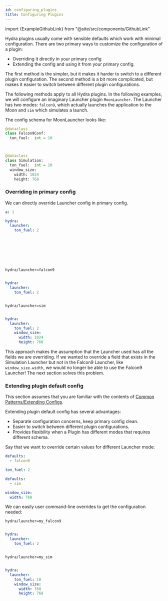 ```yaml
---
id: configuring_plugins
title: Configuring Plugins
---
```


import {ExampleGithubLink} from "@site/src/components/GithubLink"

Hydra plugins usually come with sensible defaults which work with minimal configuration.
There are two primary ways to customize the configuration of a plugin:
- Overriding it directly in your primary config
- Extending the config and using it from your primary config.
	
The first method is the simpler, but it makes it harder to switch to a different plugin configuration.
The second method is a bit more complicated, but makes it easier to switch between different plugin configurations.


The following methods apply to all Hydra plugins. In the following examples, we will configure an imaginary Launcher plugin
`MoonLauncher`. The Launcher has two modes: `falcon9`, which actually launches the application to the Moon and 
`sim` which simulates a launch.

The config schema for MoonLauncher looks like:



<div className="row">
<div className="col col--6">

```python
@dataclass
class Falcon9Conf:
  ton_fuel:  int = 10




```
</div>
<div className="col  col--6">

```python
@dataclass
class Simulation:
  ton_fuel:  int = 10
  window_size:
    width: 1024
    height: 768

```
</div>
</div>



### Overriding in primary config
We can directly override Launcher config in primary config.

<div className="row">
<div className="col col--4">

```yaml title="config.yaml" 
a: 1

hydra:
  launcher:
    ton_fuel: 2









```
</div>
<div className="col col--4">

```commandline title="command-line override" 
hydra/launcher=falcon9


```
```yaml title="resulting launcher config"  {3}
hydra:
  launcher:
    ton_fuel: 2



```
</div>
<div className="col col--4">

```commandline title="command-line override" 
hydra/launcher=sim


```
```yaml title="resulting launcher config"  {3}
hydra:
  launcher:
    ton_fuel: 2
    window_size:
      width: 1024
      height: 768
```
</div>
</div>


This approach makes the assumption that the Launcher used has all the fields we are overriding.
If we wanted to override a field that exists in the Simulation Launcher but not in the Falcon9 Launcher, 
like `window_size.width`, we would no longer be able to use the Falcon9 Launcher! The next section solves this problem.

### Extending plugin default config

This section assumes that you are familiar with the contents of [Common Patterns/Extending Configs](patterns/extending_configs.md).

Extending plugin default config has several advantages:
- Separate configuration concerns, keep primary config clean.
- Easier to switch between different plugin configurations.
- Provides flexibility when a Plugin has different modes
that requires different schema.


Say that we want to override certain values for different Launcher mode:

<div className="row">
<div className="col col--6">

```yaml title="hydra/launcher/my_falcon9.yaml" {4}
defaults:
  - falcon9

ton_fuel: 2


```
</div>
<div className="col col--6">

```yaml title="hydra/sweeper/my_sim.yaml" {5}
defaults:
  - sim

window_size:
  width: 768

```
</div>
</div>

We can easily user command-line overrides to get the configuration needed:
<div className="row">

<div className="col col--6">

```commandline title="command-line override" 
hydra/launcher=my_falcon9


```
```yaml title="resulting launcher config"  {3}
hydra:
  launcher:
    ton_fuel: 2



```
</div>
<div className="col col--6">

```commandline title="command-line override" 
hydra/launcher=my_sim


```
```yaml title="resulting launcher config"  {5}
hydra:
  launcher:
    ton_fuel: 10
    window_size:
      width: 768
      height: 768
```
</div>
</div>
